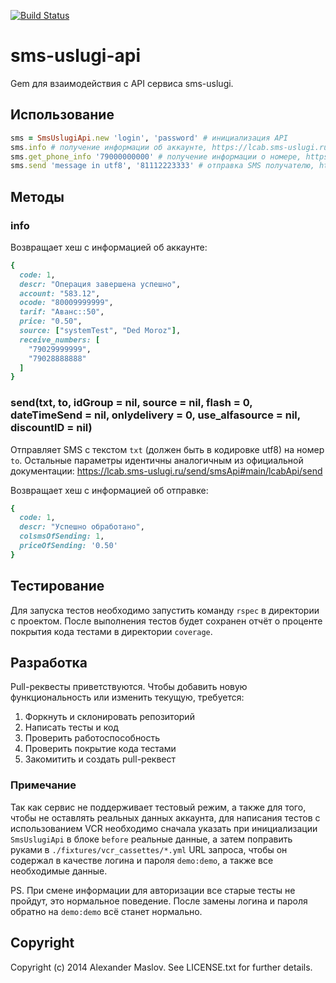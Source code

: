 [![Build Status](https://travis-ci.org/drakmail/sms-uslugi-api.png?branch=master)](https://travis-ci.org/drakmail/sms-uslugi-api)

# sms-uslugi-api

Gem для взаимодействия с API сервиса sms-uslugi.

## Использование

```ruby
sms = SmsUslugiApi.new 'login', 'password' # инициализация API
sms.info # получение информации об аккаунте, https://lcab.sms-uslugi.ru/send/smsApi#main/lcabApi/orgInfo
sms.get_phone_info '79000000000' # получение информации о номере, https://lcab.sms-uslugi.ru/send/smsApi#main/lcabApi/getPhoneInfo
sms.send 'message in utf8', '81112223333' # отправка SMS получателю, https://lcab.sms-uslugi.ru/send/smsApi#main/lcabApi/send
```

## Методы

### info

Возвращает хеш с информацией об аккаунте:

```ruby
{
  code: 1,
  descr: "Операция завершена успешно",
  account: "583.12",
  ocode: "80009999999",
  tarif: "Аванс::50",
  price: "0.50",
  source: ["systemTest", "Ded Moroz"],
  receive_numbers: [
    "79029999999",
    "79028888888"
  ]
}
```

### send(txt, to, idGroup = nil, source = nil, flash = 0, dateTimeSend = nil, onlydelivery = 0, use_alfasource = nil, discountID = nil)

Отправляет SMS с текстом `txt` (должен быть в кодировке utf8) на номер `to`. Остальные параметры идентичны аналогичным из официальной документации: https://lcab.sms-uslugi.ru/send/smsApi#main/lcabApi/send

Возвращает хеш с информацией об отправке:

```ruby
{
  code: 1,
  descr: "Успешно обработано",
  colsmsOfSending: 1,
  priceOfSending: '0.50'
}
```

## Тестирование

Для запуска тестов необходимо запустить команду `rspec` в директории с проектом. После выполнения тестов будет сохранен отчёт о проценте покрытия кода тестами в директории `coverage`.

## Разработка

Pull-реквесты приветствуются. Чтобы добавить новую функциональность или изменить текущую, требуется:

1. Форкнуть и склонировать репозиторий
2. Написать тесты и код
3. Проверить работоспособность
4. Проверить покрытие кода тестами
5. Закомитить и создать pull-реквест

### Примечание

Так как сервис не поддерживает тестовый режим, а также для того, чтобы не оставлять реальных данных аккаунта, для написания тестов с использованием VCR необходимо сначала указать при инициализации `SmsUslugiApi` в блоке `before` реальные данные, а затем поправить руками в `./fixtures/vcr_cassettes/*.yml` URL запроса, чтобы он содержал в качестве логина и пароля `demo:demo`, а также все необходимые данные.

PS. При смене информации для авторизации все старые тесты не пройдут, это нормальное поведение. После замены логина и пароля обратно на `demo:demo` всё станет нормально.

## Copyright

Copyright (c) 2014 Alexander Maslov. See LICENSE.txt for further details.
